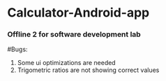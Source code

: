 # Calculator-Android-app
### Offline 2 for software development lab
#Bugs:
<br/>
1. Some ui optimizations are needed
2. Trigometric ratios are not showing correct values 
